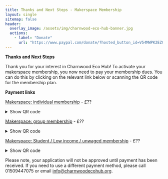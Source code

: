 ```yaml
---
title: Thanks and Next Steps - Makerspace Membership
layout: single
sitemap: false
header:
  overlay_image: /assets/img/charnwood-eco-hub-banner.jpg
  actions:
    - label: "Donate"
      url: "https://www.paypal.com/donate/?hosted_button_id=V54MWPK2EZGPY"
---
```


**Thanks and Next Steps**

Thank you for your interest in Charnwood Eco Hub!  To activate your makerspace membership, you now need to pay your membership dues.  You can do this by clicking on the relevant link below or scanning the QR code for the membership plan.

**Payment links**

<div>
<p><a href="">Makerspace: individual membership</a> - £??
<details>
<summary>Show QR code</summary>
<img alt="Scrapstore individual membership QR code" src="" style="width:250px; height:250px"/>
</details>
</p>
</div>

<div>
<p><a href="">Makerspace: group membership</a> - £??
<details>
<summary>Show QR code</summary>
<img alt="Makerspace group membership QR code" src="" style="width:250px; height:250px"/>
</details>
</p>
</div>

<div>
<p><a href="">Makerspace: Student / Low income / unwaged membership</a> - £??
<details>
<summary>Show QR code</summary>
<img alt="Makerspace student / low income / unwaged membership QR code" src="" style="width:250px; height:250px"/>
</details>
</p>
</div>

Please note, your application will not be approved until payment has been received. If you need to use a different payment method, please call 01509447075 or email [info@charnwoodecohub.org](mailto:info@charnwoodecohub.org).

